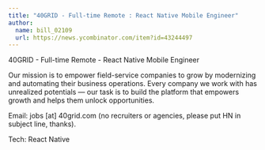```yaml
---
title: "40GRID - Full-time Remote : React Native Mobile Engineer"
author:
  name: bill_02109
  url: https://news.ycombinator.com/item?id=43244497
---
```

40GRID - Full-time Remote - React Native Mobile Engineer

Our mission is to empower field-service companies to grow by modernizing and automating their business operations. Every company we work with has unrealized potentials — our task is to build the platform that empowers growth and helps them unlock opportunities.

Email: jobs [at] 40grid.com (no recruiters or agencies, please put HN in subject line, thanks).

Tech: React Native
<JobApplication />
